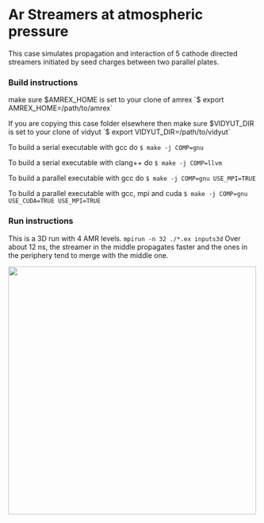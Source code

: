 # Ar Streamers at atmospheric pressure

This case simulates propagation and interaction of 5 cathode directed streamers
initiated by seed charges between two parallel plates.

### Build instructions

make sure $AMREX_HOME is set to your clone of amrex
`$ export AMREX_HOME=/path/to/amrex`

If you are copying this case folder elsewhere then
make sure $VIDYUT_DIR is set to your clone of vidyut
`$ export VIDYUT_DIR=/path/to/vidyut`

To build a serial executable with gcc do
`$ make -j COMP=gnu`

To build a serial executable with clang++ do
`$ make -j COMP=llvm`

To build a parallel executable with gcc do
`$ make -j COMP=gnu USE_MPI=TRUE`

To build a parallel executable with gcc, mpi and cuda
`$ make -j COMP=gnu USE_CUDA=TRUE USE_MPI=TRUE`

### Run instructions

This is a 3D run with 4 AMR levels.
`mpirun -n 32 ./*.ex inputs3d`
Over about 12 ns, the streamer in the middle propagates faster
and the ones in the periphery tend to merge with the middle one.

<img src="https://github.com/user-attachments/assets/e2f4414f-7434-4255-8596-6b505d91633d" width=500>


